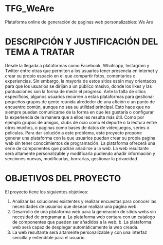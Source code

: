 # TFG_WeAre
Plataforma online de generación de paginas web personalizables: We Are

# DESCRIPCIÓN Y JUSTIFICACIÓN DEL TEMA A TRATAR
Desde la llegada a plataformas como Facebook, Whatsapp, Instagram y Twitter entre otras que permiten a los usuarios tener presencia en internet y crear su propio espacio en el que compartir fotos, comentarios o experiencias. Sin embargo, la mayoría de estos sitios están muy orientados para que los usuarios se dirijan a un público masivo, donde los likes y las puntuaciones son la forma de medir el progreso.
Ante la falta de sitios específicos, algunos usuarios recurren a estas plataformas para gestionar pequeños grupos de gente reunida alrededor de una afición o un punto de encuentro común, aunque no sea su utilidad principal. Esto hace que no siempre puedan comunicarse de la forma en que les gustaría o configurar la experiencia de la manera que a ellos les resulta más útil. Como por ejemplo grupos de amigos, clubs de ocio como el deporte o la lectura entre otros muchos, o paginas como bases de datos de videojuegos, series o películas.
Para dar solución a este problema, este proyecto propone generar una plataforma con la que usuarios puedan crear su propia pagina web sin tener conocimientos de programación. La plataforma ofrecerá una serie de componentes que podrán añadirse a la web. La web resultante será altamente personalizable y modificarla pudiendo añadir información y secciones nuevas, modificarlas, borrarlas, gestionar la privacidad.

# OBJETIVOS DEL PROYECTO
El proyecto tiene los siguientes objetivos:
1.	Analizar las soluciones existentes y realizar encuestas para conocer las necesidades de usuarios que desean realizar una página web.
2.	Desarrollo de una plataforma web para la generación de sitios webs sin necesidad de programar
a.	La plataforma web contara con un catalogo de componentes que pueden ser añadidos a la web.
b.	La plataforma web será capaz de desplegar automáticamente la web creada.
3.	La web resultante será altamente personalizable y con una interfaz sencilla y entendible para el usuario.
